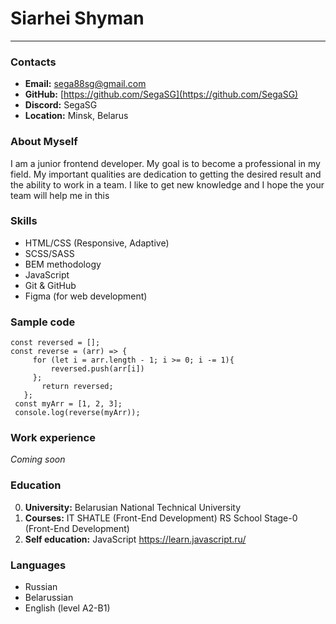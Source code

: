 # Siarhei Shyman #

***

### Contacts ###

* __Email:__ sega88sg@gmail.com
* __GitHub:__ [https://github.com/SegaSG](https://github.com/SegaSG)
* __Discord:__ SegaSG
* __Location:__ Minsk, Belarus
  
### About Myself ###

I am a junior frontend developer. My goal is to become a professional in my field. My important qualities are dedication to getting the desired result and the ability to work in a team.
I like to get new knowledge and I hope the your team will help me in this

### Skills ###

* HTML/CSS (Responsive, Adaptive)
* SCSS/SASS
* BEM methodology
* JavaScript
* Git & GitHub
* Figma (for web development)

### Sample code ###

```
const reversed = [];
const reverse = (arr) => {
     for (let i = arr.length - 1; i >= 0; i -= 1){
         reversed.push(arr[i])
     };
       return reversed;
   };
 const myArr = [1, 2, 3];
 console.log(reverse(myArr));

```
### Work experience ###

_Coming soon_

### Education ###

0. __University:__ Belarusian National Technical University
1. __Courses:__
    IT SHATLE (Front-End Development)
    RS School Stage-0 (Front-End Development)
2. __Self education:__
    JavaScript <https://learn.javascript.ru/>

### Languages ###

* Russian
* Belarussian
* English (level A2-B1)